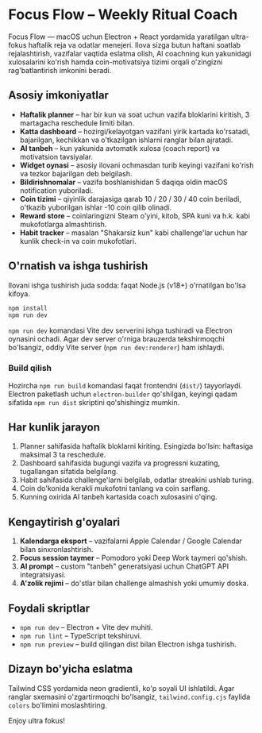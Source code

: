 # Focus Flow – Weekly Ritual Coach

Focus Flow — macOS uchun Electron + React yordamida yaratilgan ultra-fokus haftalik reja va odatlar menejeri. Ilova sizga butun haftani soatlab rejalashtirish, vazifalar vaqtida eslatma olish, AI coachning kun yakunidagi xulosalarini ko'rish hamda coin-motivatsiya tizimi orqali o'zingizni rag'batlantirish imkonini beradi.

## Asosiy imkoniyatlar

- **Haftalik planner** – har bir kun va soat uchun vazifa bloklarini kiritish, 3 martagacha reschedule limiti bilan.
- **Katta dashboard** – hozirgi/kelayotgan vazifani yirik kartada ko'rsatadi, bajarilgan, kechikkan va o'tkazilgan ishlarni ranglar bilan ajratadi.
- **AI tanbeh** – kun yakunida avtomatik xulosa (coach report) va motivatsion tavsiyalar.
- **Widget oynasi** – asosiy ilovani ochmasdan turib keyingi vazifani ko'rish va tezkor bajarilgan deb belgilash.
- **Bildirishnomalar** – vazifa boshlanishidan 5 daqiqa oldin macOS notification yuboriladi.
- **Coin tizimi** – qiyinlik darajasiga qarab 10 / 20 / 30 / 40 coin beriladi, o'tkazib yuborilgan ishlar -10 coin qilib olinadi.
- **Reward store** – coinlaringizni Steam o'yini, kitob, SPA kuni va h.k. kabi mukofotlarga almashtirish.
- **Habit tracker** – masalan "Shakarsiz kun" kabi challenge'lar uchun har kunlik check-in va coin mukofotlari.

## O'rnatish va ishga tushirish

Ilovani ishga tushirish juda sodda: faqat Node.js (v18+) o'rnatilgan bo'lsa kifoya.

```bash
npm install
npm run dev
```

`npm run dev` komandasi Vite dev serverini ishga tushiradi va Electron oynasini ochadi. Agar dev server o'rniga brauzerda tekshirmoqchi bo'lsangiz, oddiy Vite server (`npm run dev:renderer`) ham ishlaydi.

### Build qilish

Hozircha `npm run build` komandasi faqat frontendni (`dist/`) tayyorlaydi. Electron paketlash uchun `electron-builder` qo'shilgan, keyingi qadam sifatida `npm run dist` skriptini qo'shishingiz mumkin.

## Har kunlik jarayon

1. Planner sahifasida haftalik bloklarni kiriting. Esingizda bo'lsin: haftasiga maksimal 3 ta reschedule.
2. Dashboard sahifasida bugungi vazifa va progressni kuzating, tugallangan sifatida belgilang.
3. Habit sahifasida challenge'larni belgilab, odatlar streakini ushlab turing.
4. Coin do'konida kerakli mukofotni tanlang va coin sarflang.
5. Kunning oxirida AI tanbeh kartasida coach xulosasini o'qing.

## Kengaytirish g'oyalari

1. **Kalendarga eksport** – vazifalarni Apple Calendar / Google Calendar bilan sinxronlashtirish.
2. **Focus session taymer** – Pomodoro yoki Deep Work taymeri qo'shish.
3. **AI prompt** – custom "tanbeh" generatsiyasi uchun ChatGPT API integratsiyasi.
4. **A'zolik rejimi** – do'stlar bilan challenge almashish yoki umumiy doska.

## Foydali skriptlar

- `npm run dev` – Electron + Vite dev muhiti.
- `npm run lint` – TypeScript tekshiruvi.
- `npm run preview` – build qilingan dist bilan Electron ishga tushirish.

## Dizayn bo'yicha eslatma

Tailwind CSS yordamida neon gradientli, ko'p soyali UI ishlatildi. Agar ranglar sxemasini o'zgartirmoqchi bo'lsangiz, `tailwind.config.cjs` faylida `colors` bo'limini moslashtiring.

Enjoy ultra fokus!
